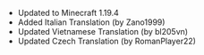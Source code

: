 - Updated to Minecraft 1.19.4
- Added Italian Translation (by Zano1999)
- Updated Vietnamese Translation (by bl205vn)
- Updated Czech Translation (by RomanPlayer22)

